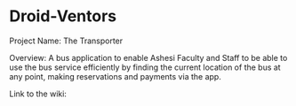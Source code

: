 Droid-Ventors
=============

Project Name: The Transporter

Overview: A bus application to enable Ashesi Faculty and Staff to be able to use the bus service efficiently by finding the current location of the bus at any point, making reservations and payments via the app.

Link to the wiki: 
